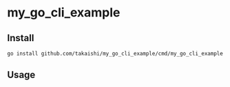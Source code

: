 # my_go_cli_example

## Install

```bash
go install github.com/takaishi/my_go_cli_example/cmd/my_go_cli_example
```

## Usage
